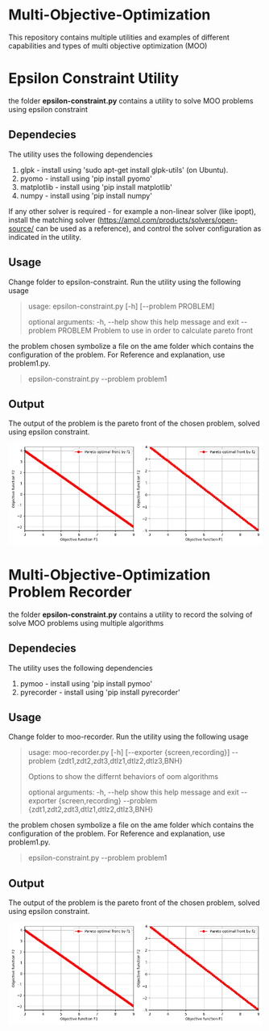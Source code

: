 # Multi-Objective-Optimization

This repository contains multiple utilities and examples of different capabilities and types of multi objective optimization (MOO)

# Epsilon Constraint Utility

the folder **epsilon-constraint.py** contains a utility to solve MOO problems using epsilon constraint

## Dependecies

The utility uses the following dependencies

1. glpk - install using 'sudo apt-get install glpk-utils' (on Ubuntu).
2. pyomo - install using 'pip install pyomo'
3. matplotlib - install using 'pip install matplotlib'
4. numpy - install using 'pip install numpy'

If any other solver is required - for example a non-linear solver (like ipopt),
install the matching solver (https://ampl.com/products/solvers/open-source/ can be used as a reference), and control the solver configuration as indicated in the utility.

## Usage

Change folder to epsilon-constraint.
Run the utility using the following usage

> usage: epsilon-constraint.py [-h] [--problem PROBLEM]
>
> optional arguments:
> -h, --help show this help message and exit
> --problem PROBLEM Problem to use in order to calculate pareto front

the problem chosen symbolize a file on the ame folder which contains the configuration of the problem.
For Reference and explanation, use problem1.py.

> epsilon-constraint.py --problem problem1

## Output

The output of the problem is the pareto front of the chosen problem, solved using epsilon constraint.

![problem1 output example](/epsilon-constraint-example.png)

# Multi-Objective-Optimization Problem Recorder

the folder **epsilon-constraint.py** contains a utility to record the solving of solve MOO problems using multiple algorithms

## Dependecies

The utility uses the following dependencies

1. pymoo - install using 'pip install pymoo'
2. pyrecorder - install using 'pip install pyrecorder'

## Usage

Change folder to moo-recorder.
Run the utility using the following usage

> usage: moo-recorder.py [-h] [--exporter {screen,recording}] --problem
> {zdt1,zdt2,zdt3,dtlz1,dtlz2,dtlz3,BNH}
>
> Options to show the differnt behaviors of oom algorithms
>
> optional arguments:
> -h, --help show this help message and exit
> --exporter {screen,recording}
> --problem {zdt1,zdt2,zdt3,dtlz1,dtlz2,dtlz3,BNH}

the problem chosen symbolize a file on the ame folder which contains the configuration of the problem.
For Reference and explanation, use problem1.py.

> epsilon-constraint.py --problem problem1

## Output

The output of the problem is the pareto front of the chosen problem, solved using epsilon constraint.

![problem1 output example](/epsilon-constraint-example.png)
